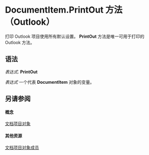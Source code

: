 
# DocumentItem.PrintOut 方法 （Outlook）

打印 Outlook 项目使用所有默认设置。 **PrintOut** 方法是唯一可用于打印的 Outlook 方法。


## 语法

 _表达式_. **PrintOut**

 _表达式_ 一个代表 **DocumentItem** 对象的变量。


## 另请参阅


#### 概念


[文档项目对象](7b0a6af0-6632-3ff6-841f-5b081d0d68d8.md)
#### 其他资源


[文档项目对象成员](2c6d563b-39cb-9cb3-3bfe-93fe595325cf.md)